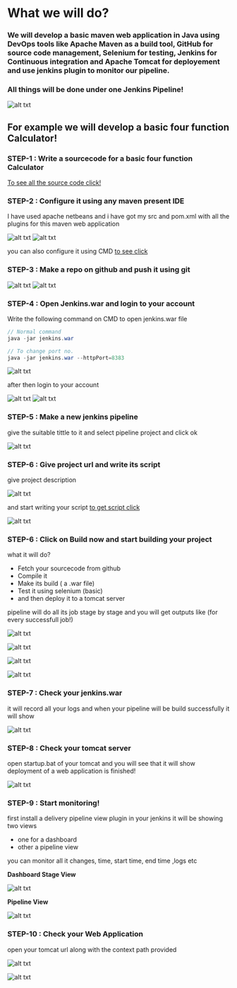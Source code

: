 # What we will do?

### We will develop a basic maven web application in Java using DevOps tools like Apache Maven as a build tool, GitHub for source code management, Selenium for testing, Jenkins for Continuous integration and Apache Tomcat for deployement and use jenkins plugin to monitor our pipeline.

### All things will be done under one Jenkins Pipeline!


![alt txt](https://github.com/sumyak/CI-CD-Pipeline/blob/master/SS/Screenshot%20(365).png?raw=true)

## For example we will develop a basic four function Calculator!

### STEP-1  : Write a sourcecode for a basic four function Calculator

[To see all the source code click!](/src/main)

### STEP-2  : Configure it using any maven present IDE 

I have used apache netbeans and i have got my  src and pom.xml with all the plugins for this maven web application

![alt txt](https://github.com/sumyak/CI-CD-Pipeline/blob/master/SS/Screenshot%20(367).png?raw=true)
![alt txt](https://github.com/sumyak/CI-CD-Pipeline/blob/master/SS/Screenshot%20(369).png?raw=true)

you can also configure it using CMD [to see click](https://github.com/sumyak/Apache-Maven/tree/master/cmd)

### STEP-3  : Make a repo on github and push it using git

![alt txt](https://github.com/sumyak/CI-CD-Pipeline/blob/master/SS/Screenshot%20(363).png?raw=true)
![alt txt](https://github.com/sumyak/CI-CD-Pipeline/blob/master/SS/Screenshot%20(371).png?raw=true)


### STEP-4  : Open Jenkins.war and login to your account

Write the following command on CMD to open jenkins.war file

```java
// Normal command
java -jar jenkins.war

// To change port no.
java -jar jenkins.war --httpPort=8383
```
![alt txt](https://github.com/sumyak/CI-CD-Pipeline/blob/master/SS/Screenshot%20(359).png?raw=true)

after then login to your account 

![alt txt](https://github.com/sumyak/CI-CD-Pipeline/blob/master/SS/Screenshot%20(374).png?raw=true)
![alt txt](https://github.com/sumyak/CI-CD-Pipeline/blob/master/SS/Screenshot%20(375).png?raw=true)

### STEP-5  : Make a new jenkins pipeline

give the suitable tittle to it and select pipeline project and click ok

![alt txt](https://github.com/sumyak/CI-CD-Pipeline/blob/master/SS/Screenshot%20(377).png?raw=true)


### STEP-6  : Give project url and write its script

give project description

![alt txt](https://github.com/sumyak/CI-CD-Pipeline/blob/master/SS/Screenshot%20(360).png?raw=true)

and start writing your script [to get script click](/script.groovy)

![alt txt](https://github.com/sumyak/CI-CD-Pipeline/blob/master/SS/Screenshot%20(361).png?raw=true)

### STEP-6  : Click on Build now and start building your project

what it will do?
+ Fetch your sourcecode from github
+ Compile it
+ Make its build ( a .war file)
+ Test it using selenium (basic)
+ and then deploy it to a tomcat server

pipeline will do all its job stage by stage and you will get outputs like (for every successfull job!)

![alt txt](https://github.com/sumyak/CI-CD-Pipeline/blob/master/SS/Screenshot%20(379).png?raw=true)


![alt txt](https://github.com/sumyak/CI-CD-Pipeline/blob/master/SS/Screenshot%20(350).png?raw=true)


![alt txt](https://github.com/sumyak/CI-CD-Pipeline/blob/master/SS/Screenshot%20(349).png?raw=true)


![alt txt](https://github.com/sumyak/CI-CD-Pipeline/blob/master/SS/Screenshot%20(348).png?raw=true)

### STEP-7  : Check your jenkins.war

it will record all your logs and when your pipeline will be build successfully it will show

![alt txt](https://github.com/sumyak/CI-CD-Pipeline/blob/master/SS/Screenshot%20(352).png?raw=true)


### STEP-8  : Check your tomcat server 

open startup.bat of your tomcat and you will see that it will show deployment of a web application is finished! 

![alt txt](https://github.com/sumyak/CI-CD-Pipeline/blob/master/SS/Screenshot%20(351).png?raw=true)


### STEP-9  : Start monitoring!

first install a delivery pipeline view plugin in your jenkins 
it will be showing two views
+ one for a dashboard
+ other a pipeline view

you can monitor all it changes, time, start time, end time ,logs etc

**Dashboard Stage View**

![alt txt](https://github.com/sumyak/CI-CD-Pipeline/blob/master/SS/Screenshot%20(362).png?raw=true)

**Pipeline View**

![alt txt](https://github.com/sumyak/CI-CD-Pipeline/blob/master/SS/Screenshot%20(353).png?raw=true)

### STEP-10  : Check your Web Application

open your tomcat url along with the context path provided

![alt txt](https://github.com/sumyak/CI-CD-Pipeline/blob/master/SS/Screenshot%20(347).png?raw=true)

![alt txt](https://github.com/sumyak/CI-CD-Pipeline/blob/master/SS/Screenshot%20(381).png?raw=true)




